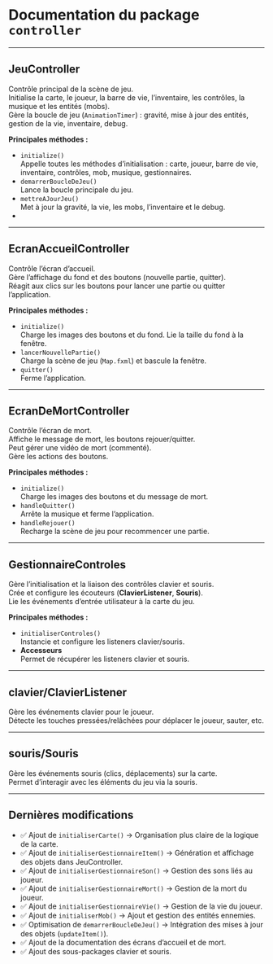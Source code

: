 # Documentation du package `controller`

---

## JeuController

Contrôle principal de la scène de jeu.  
Initialise la carte, le joueur, la barre de vie, l’inventaire, les contrôles, la musique et les entités (mobs).  
Gère la boucle de jeu (`AnimationTimer`) : gravité, mise à jour des entités, gestion de la vie, inventaire, debug.

**Principales méthodes :**
- `initialize()`  
  Appelle toutes les méthodes d’initialisation : carte, joueur, barre de vie, inventaire, contrôles, mob, musique, gestionnaires.
- `demarrerBoucleDeJeu()`  
  Lance la boucle principale du jeu.
- `mettreAJourJeu()`  
  Met à jour la gravité, la vie, les mobs, l’inventaire et le debug.
- 
---

## EcranAccueilController

Contrôle l’écran d’accueil.  
Gère l’affichage du fond et des boutons (nouvelle partie, quitter).  
Réagit aux clics sur les boutons pour lancer une partie ou quitter l’application.

**Principales méthodes :**
- `initialize()`  
  Charge les images des boutons et du fond. Lie la taille du fond à la fenêtre.
- `lancerNouvellePartie()`  
  Charge la scène de jeu (`Map.fxml`) et bascule la fenêtre.
- `quitter()`  
  Ferme l’application.

---

## EcranDeMortController

Contrôle l’écran de mort.  
Affiche le message de mort, les boutons rejouer/quitter.  
Peut gérer une vidéo de mort (commenté).  
Gère les actions des boutons.

**Principales méthodes :**
- `initialize()`  
  Charge les images des boutons et du message de mort.
- `handleQuitter()`  
  Arrête la musique et ferme l’application.
- `handleRejouer()`  
  Recharge la scène de jeu pour recommencer une partie.

---

## GestionnaireControles

Gère l’initialisation et la liaison des contrôles clavier et souris.  
Crée et configure les écouteurs (**ClavierListener**, **Souris**).  
Lie les événements d’entrée utilisateur à la carte du jeu.

**Principales méthodes :**
- `initialiserControles()`  
  Instancie et configure les listeners clavier/souris.
- **Accesseurs**  
  Permet de récupérer les listeners clavier et souris.

---

## clavier/ClavierListener

Gère les événements clavier pour le joueur.  
Détecte les touches pressées/relâchées pour déplacer le joueur, sauter, etc.

---

## souris/Souris

Gère les événements souris (clics, déplacements) sur la carte.  
Permet d’interagir avec les éléments du jeu via la souris.

---

## Dernières modifications

- ✅ Ajout de `initialiserCarte()` → Organisation plus claire de la logique de la carte.
- ✅ Ajout de `initialiserGestionnaireItem()` → Génération et affichage des objets dans JeuController.
- ✅ Ajout de `initialiserGestionnaireSon()` → Gestion des sons liés au joueur.
- ✅ Ajout de `initialiserGestionnaireMort()` → Gestion de la mort du joueur.
- ✅ Ajout de `initialiserGestionnaireVie()` → Gestion de la vie du joueur.
- ✅ Ajout de `initialiserMob()` → Ajout et gestion des entités ennemies.
- ✅ Optimisation de `demarrerBoucleDeJeu()` → Intégration des mises à jour des objets (`updateItem()`).
- ✅ Ajout de la documentation des écrans d’accueil et de mort.
- ✅ Ajout des sous-packages clavier et souris.

